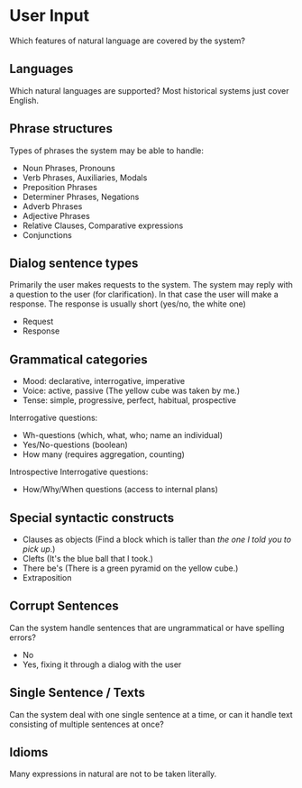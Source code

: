 # User Input

Which features of natural language are covered by the system?

## Languages

Which natural languages are supported? Most historical systems just cover English.

## Phrase structures

Types of phrases the system may be able to handle:

* Noun Phrases, Pronouns
* Verb Phrases, Auxiliaries, Modals
* Preposition Phrases
* Determiner Phrases, Negations
* Adverb Phrases
* Adjective Phrases
* Relative Clauses, Comparative expressions
* Conjunctions

## Dialog sentence types

Primarily the user makes requests to the system. The system may reply with a question to the user (for clarification). In that case the user will make a response. The response is usually short (yes/no, the white one)

* Request
* Response

## Grammatical categories

* Mood: declarative, interrogative, imperative
* Voice: active, passive (The yellow cube was taken by me.)
* Tense: simple, progressive, perfect, habitual, prospective

Interrogative questions:

* Wh-questions (which, what, who; name an individual)
* Yes/No-questions (boolean)
* How many (requires aggregation, counting)

Introspective Interrogative questions:

* How/Why/When questions (access to internal plans)

## Special syntactic constructs

* Clauses as objects (Find a block which is taller than _the one I told you to pick up_.)
* Clefts (It's the blue ball that I took.)
* There be's (There is a green pyramid on the yellow cube.)
* Extraposition

## Corrupt Sentences

Can the system handle sentences that are ungrammatical or have spelling errors?

* No
* Yes, fixing it through a dialog with the user

## Single Sentence / Texts

Can the system deal with one single sentence at a time, or can it handle text consisting of multiple sentences at once?

## Idioms

Many expressions in natural are not to be taken literally.
